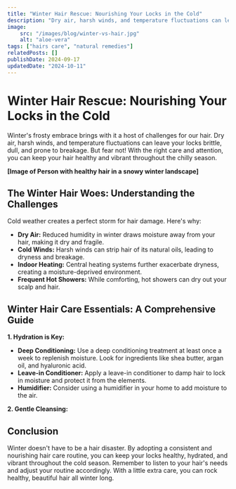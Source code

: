 ```yaml
---
title: "Winter Hair Rescue: Nourishing Your Locks in the Cold"
description: "Dry air, harsh winds, and temperature fluctuations can leave your locks brittle, dull, and prone to breakage."
image: 
    src: "/images/blog/winter-vs-hair.jpg"
    alt: "aloe-vera" 
tags: ["hairs care", "natural remedies"]
relatedPosts: []
publishDate: 2024-09-17
updatedDate: "2024-10-11"
---
```


# Winter Hair Rescue: Nourishing Your Locks in the Cold

Winter's frosty embrace brings with it a host of challenges for our hair. Dry air, harsh winds, and temperature fluctuations can leave your locks brittle, dull, and prone to breakage. But fear not! With the right care and attention, you can keep your hair healthy and vibrant throughout the chilly season.

**[Image of Person with healthy hair in a snowy winter landscape]**

## The Winter Hair Woes: Understanding the Challenges

Cold weather creates a perfect storm for hair damage. Here's why:

* **Dry Air:** Reduced humidity in winter draws moisture away from your hair, making it dry and fragile.
* **Cold Winds:** Harsh winds can strip hair of its natural oils, leading to dryness and breakage.
* **Indoor Heating:** Central heating systems further exacerbate dryness, creating a moisture-deprived environment.
* **Frequent Hot Showers:** While comforting, hot showers can dry out your scalp and hair.

## Winter Hair Care Essentials: A Comprehensive Guide

**1. Hydration is Key:**

* **Deep Conditioning:** Use a deep conditioning treatment at least once a week to replenish moisture. Look for ingredients like shea butter, argan oil, and hyaluronic acid.
* **Leave-in Conditioner:** Apply a leave-in conditioner to damp hair to lock in moisture and protect it from the elements.
* **Humidifier:** Consider using a humidifier in your home to add moisture to the air.

**2. Gentle Cleansing:**

## Conclusion

Winter doesn't have to be a hair disaster. By adopting a consistent and nourishing hair care routine, you can keep your locks healthy, hydrated, and vibrant throughout the cold season. Remember to listen to your hair's needs and adjust your routine accordingly. With a little extra care, you can rock healthy, beautiful hair all winter long.